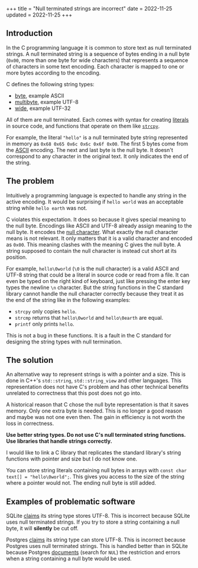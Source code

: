 +++
title = "Null terminated strings are incorrect"
date = 2022-11-25
updated = 2022-11-25
+++

## Introduction

In the C programming language it is common to store text as null terminated strings. A null terminated string is a sequence of bytes ending in a null byte (`0x00`, more than one byte for wide characters) that represents a sequence of characters in some text encoding. Each character is mapped to one or more bytes according to the encoding.

C defines the following string types:
- [byte](https://en.cppreference.com/w/c/string/byte), example ASCII
- [multibyte](https://en.cppreference.com/w/c/string/multibyte), example UTF-8
- [wide](https://en.cppreference.com/w/c/string/wide), example UTF-32

All of them are null terminated. Each comes with syntax for creating [literals](https://en.cppreference.com/w/c/language/string_literal) in source code, and functions that operate on them like [`strcpy`](https://en.cppreference.com/w/c/string/byte/strcpy).

For example, the literal `"hello"` is a null terminated byte string represented in memory as `0x68 0x65 0x6c 0x6c 0x6f 0x00`. The first 5 bytes come from the [ASCII](https://en.cppreference.com/w/c/language/ascii) encoding. The next and last byte is the null byte. It doesn't correspond to any character in the original text. It only indicates the end of the string.

## The problem

Intuitively a programming language is expected to handle any string in the active encoding. It would be surprising if `hello world` was an acceptable string while `hello earth` was not.

C violates this expectation. It does so because it gives special meaning to the null byte. Encodings like ASCII and UTF-8 already assign meaning to the null byte. It encodes the [null character](https://en.wikipedia.org/wiki/Null_character). What exactly the null character means is not relevant. It only matters that it is a valid character and encoded as `0x00`. This meaning clashes with the meaning C gives the null byte. A string supposed to contain the null character is instead cut short at its position.

 For example, `hello\0world` (`\0` is the null character) is a valid ASCII and UTF-8 string that could be a literal in source code or read from a file. It can even be typed on the right kind of keyboard, just like pressing the enter key types the newline `\n` character. But the string functions in the C standard library cannot handle the null character correctly because they treat it as the end of the string like in the following examples:
- `strcpy` only copies `hello`.
- `strcmp` returns that `hello\0world` and `hello\0earth` are equal.
- `printf` only prints `hello`.

This is not a bug in these functions. It is a fault in the C standard for designing the string types with null termination.

## The solution

An alternative way to represent strings is with a pointer and a size. This is done in C++'s `std::string`, `std::string_view` and other languages. This representation does not have C's problem and has other technical benefits unrelated to correctness that this post does not go into.

A historical reason that C chose the null byte representation is that it saves memory. Only one extra byte is needed. This is no longer a good reason and maybe was not one even then. The gain in efficiency is not worth the loss in correctness.

**Use better string types. Do not use C's null terminated string functions. Use libraries that handle strings correctly.**

I would like to link a C library that replicates the standard library's string functions with pointer and size but I do not know one.

You can store string literals containing null bytes in arrays with `const char text[] = "hello\0world";`. This gives you access to the size of the string where a pointer would not. The ending null byte is still added.

## Examples of problematic software

SQLite [claims](https://www.sqlite.org/datatype3.html) its string type stores UTF-8. This is incorrect because SQLite uses null terminated strings. If you try to store a string containing a null byte, it will **silently** be cut off.

Postgres [claims](https://www.postgresql.org/docs/15/multibyte.html) its string type can store UTF-8. This is incorrect because Postgres uses null terminated strings. This is handled better than in SQLite because Postgres [documents](https://www.postgresql.org/docs/15/datatype-character.html) (search for `NUL`) the restriction and errors when a string containing a null byte would be used.
